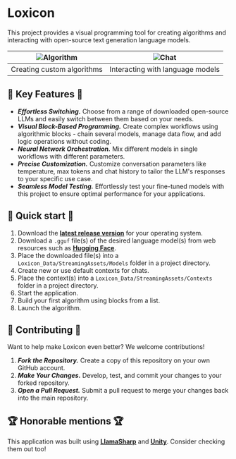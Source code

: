 # Loxicon
This project provides a visual programming tool for creating algorithms and interacting with open-source text generation language models.

| ![Algorithm](https://github.com/user-attachments/assets/94c196e1-b4c7-4963-811f-f4da0ace7571) | ![Chat](https://github.com/user-attachments/assets/7f62859e-6278-4e07-a21b-92ef5cefc4fb) |
|:---:|:---:|
| Creating custom algorithms | Interacting with language models |


## 🔑 Key Features 🔑

* ***Effortless Switching.*** Choose from a range of downloaded open-source LLMs and easily switch between them based on your needs.
* ***Visual Block-Based Programming.*** Create complex workflows using algorithmic blocks - chain several models, manage data flow, and add logic operations without coding.
* ***Neural Network Orchestration.*** Mix different models in single workflows with different parameters.
* ***Precise Customization.*** Customize conversation parameters like temperature, max tokens and chat history to tailor the LLM's responses to your specific use case.
* ***Seamless Model Testing.*** Effortlessly test your fine-tuned models with this project to ensure optimal performance for your applications.

## 🪽 Quick start 🪽

1. Download the **[latest release version](https://github.com/invisiofficial/Loxicon/releases)** for your operating system.
2. Download a ```.gguf``` file(s) of the desired language model(s) from web resources such as **[Hugging Face](https://huggingface.co/)**.
3. Place the downloaded file(s) into a ```Loxicon_Data/StreamingAssets/Models``` folder in a project directory.
4. Create new or use default contexts for chats.
5. Place the context(s) into a ```Loxicon_Data/StreamingAssets/Contexts``` folder in a project directory.
6. Start the application.
7. Build your first algorithm using blocks from a list.
8. Launch the algorithm.

## 🤝 Contributing 🤝

Want to help make Loxicon even better? We welcome contributions!

1. ***Fork the Repository.*** Create a copy of this repository on your own GitHub account.
3. ***Make Your Changes.*** Develop, test, and commit your changes to your forked repository.
4. ***Open a Pull Request.*** Submit a pull request to merge your changes back into the main repository.

## 🏆 Honorable mentions 🏆

This application was built using **[LlamaSharp](https://github.com/SciSharp/LLamaSharp)** and **[Unity](https://unity.com/)**. Consider checking them out too!
